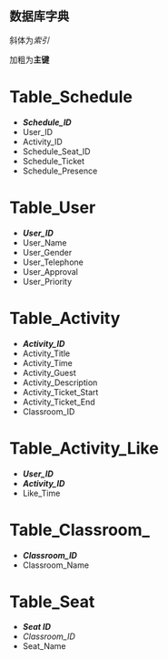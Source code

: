 数据库字典
-----
斜体为*索引*

加粗为**主键**


# Table_Schedule
* ***Schedule_ID***
* User_ID
* Activity_ID
* Schedule_Seat_ID
* Schedule_Ticket
* Schedule_Presence


# Table_User
* ***User_ID***
* User_Name
* User_Gender
* User_Telephone
* User_Approval
* User_Priority


# Table_Activity
* ***Activity_ID***
* Activity_Title
* Activity_Time
* Activity_Guest
* Activity_Description
* Activity_Ticket_Start
* Activity_Ticket_End
* Classroom_ID


# Table_Activity_Like
* ***User_ID***
* ***Activity_ID***
* Like_Time


# Table_Classroom_
* ***Classroom_ID***
* Classroom_Name


# Table_Seat
* ***Seat ID***
* *Classroom_ID*
* Seat_Name

